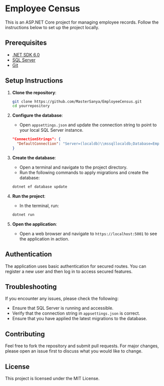 # Employee Census

This is an ASP.NET Core project for managing employee records. Follow the instructions below to set up the project locally.

## Prerequisites

- [.NET SDK 6.0](https://dotnet.microsoft.com/download/dotnet/6.0)
- [SQL Server](https://www.microsoft.com/en-us/sql-server/sql-server-downloads)
- [Git](https://git-scm.com/downloads)

## Setup Instructions

1. **Clone the repository**:
    ```sh
    git clone https://github.com/MasterSanya/EmployeeCensus.git
    cd yourrepository
    ```

2. **Configure the database**:
    - Open `appsettings.json` and update the connection string to point to your local SQL Server instance.
    ```json
    "ConnectionStrings": {
      "DefaultConnection": "Server=(localdb)\\mssqllocaldb;Database=EmployeeCensusDb;Trusted_Connection=True;MultipleActiveResultSets=true"
    }
    ```

3. **Create the database**:
    - Open a terminal and navigate to the project directory.
    - Run the following commands to apply migrations and create the database:
    ```sh
    dotnet ef database update
    ```

4. **Run the project**:
    - In the terminal, run:
    ```sh
    dotnet run
    ```

5. **Open the application**:
    - Open a web browser and navigate to `https://localhost:5001` to see the application in action.

## Authentication

The application uses basic authentication for secured routes. You can register a new user and then log in to access secured features.

## Troubleshooting

If you encounter any issues, please check the following:
- Ensure that SQL Server is running and accessible.
- Verify that the connection string in `appsettings.json` is correct.
- Ensure that you have applied the latest migrations to the database.

## Contributing

Feel free to fork the repository and submit pull requests. For major changes, please open an issue first to discuss what you would like to change.

## License

This project is licensed under the MIT License.
